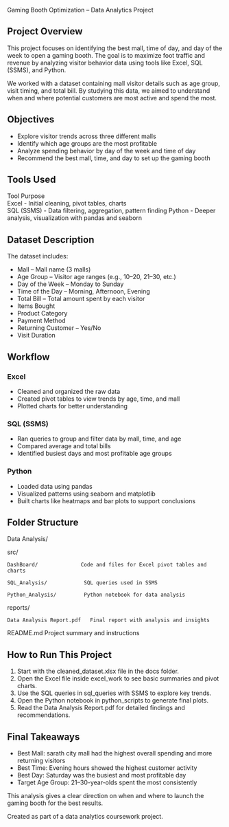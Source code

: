Gaming Booth Optimization – Data Analytics Project

## Project Overview
This project focuses on identifying the best mall, time of day, and day of the week to open a gaming booth. The goal is to maximize foot traffic and revenue by analyzing visitor behavior data using tools like Excel, SQL (SSMS), and Python.

We worked with a dataset containing mall visitor details such as age group, visit timing, and total bill. By studying this data, we aimed to understand when and where potential customers are most active and spend the most.

## Objectives
- Explore visitor trends across three different malls
- Identify which age groups are the most profitable
- Analyze spending behavior by day of the week and time of day
- Recommend the best mall, time, and day to set up the gaming booth

## Tools Used

 Tool         Purpose                                      
 Excel       - Initial cleaning, pivot tables, charts      
 SQL (SSMS)  - Data filtering, aggregation, pattern finding
 Python      - Deeper analysis, visualization with pandas and seaborn

## Dataset Description
The dataset includes:
- Mall – Mall name (3 malls)
- Age Group – Visitor age ranges (e.g., 10–20, 21–30, etc.)
- Day of the Week – Monday to Sunday
- Time of the Day – Morning, Afternoon, Evening
- Total Bill – Total amount spent by each visitor
- Items Bought
- Product Category
- Payment Method
- Returning Customer – Yes/No
- Visit Duration

## Workflow

### Excel
- Cleaned and organized the raw data
- Created pivot tables to view trends by age, time, and mall
- Plotted charts for better understanding

### SQL (SSMS)
- Ran queries to group and filter data by mall, time, and age
- Compared average and total bills
- Identified busiest days and most profitable age groups

### Python
- Loaded data using pandas
- Visualized patterns using seaborn and matplotlib
- Built charts like heatmaps and bar plots to support conclusions

## Folder Structure

Data Analysis/

  src/
  
    DashBoard/              Code and files for Excel pivot tables and charts
    
    SQL_Analysis/            SQL queries used in SSMS
    
    Python_Analysis/         Python notebook for data analysis

  reports/
  
    Data Analysis Report.pdf   Final report with analysis and insights

  README.md                  Project summary and instructions

## How to Run This Project

1. Start with the cleaned_dataset.xlsx file in the docs folder.
2. Open the Excel file inside excel_work to see basic summaries and pivot charts.
3. Use the SQL queries in sql_queries with SSMS to explore key trends.
4. Open the Python notebook in python_scripts to generate final plots.
5. Read the Data Analysis Report.pdf for detailed findings and recommendations.

## Final Takeaways

- Best Mall: sarath city mall had the highest overall spending and more returning visitors
- Best Time: Evening hours showed the highest customer activity
- Best Day: Saturday was the busiest and most profitable day
- Target Age Group: 21–30-year-olds spent the most consistently

This analysis gives a clear direction on when and where to launch the gaming booth for the best results.

Created as part of a data analytics coursework project.
